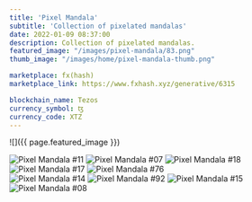 ```yaml
---
title: 'Pixel Mandala'
subtitle: 'Collection of pixelated mandalas'
date: 2022-01-09 08:37:00
description: Collection of pixelated mandalas. 
featured_image: "/images/pixel-mandala/83.png"
thumb_image: "/images/home/pixel-mandala-thumb.png"

marketplace: fx(hash)
marketplace_link: https://www.fxhash.xyz/generative/6315

blockchain_name: Tezos
currency_symbol: ꜩ
currency_code: XTZ
---
```


![]({{ page.featured_image }})

<div class="gallery" data-columns="3">
	<img src="/images/pixel-mandala/011.png" title="Pixel Mandala #11">
	<img src="/images/pixel-mandala/007.png" title="Pixel Mandala #07">
	<img src="/images/pixel-mandala/18.png" title="Pixel Mandala #18">
</div>

<div class="gallery" data-columns="2">
	<img src="/images/pixel-mandala/17.png" title="Pixel Mandala #17">
	<img src="/images/pixel-mandala/76.png" title="Pixel Mandala #76">
</div>

<div class="gallery" data-columns="4">
	<img src="/images/pixel-mandala/014.png" title="Pixel Mandala #14">
	<img src="/images/pixel-mandala/92.png" title="Pixel Mandala #92">
	<img src="/images/pixel-mandala/015.png" title="Pixel Mandala #15">
	<img src="/images/pixel-mandala/008.png" title="Pixel Mandala #08">
</div>
